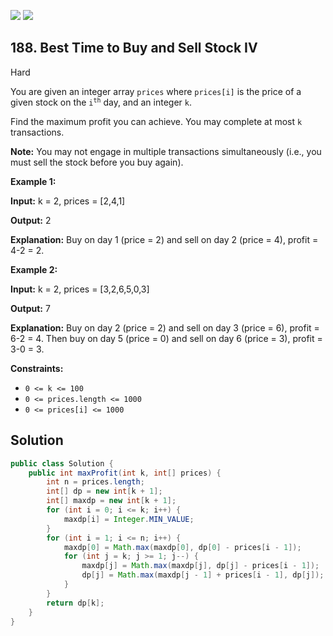 [![](https://img.shields.io/github/stars/LeetCode-Top-Interview-150/LeetCode-Top-Interview-150?label=Stars&style=flat-square)](https://github.com/LeetCode-Top-Interview-150/LeetCode-Top-Interview-150)
[![](https://img.shields.io/github/forks/LeetCode-Top-Interview-150/LeetCode-Top-Interview-150?label=Fork%20me%20on%20GitHub%20&style=flat-square)](https://github.com/LeetCode-Top-Interview-150/LeetCode-Top-Interview-150/fork)

## 188\. Best Time to Buy and Sell Stock IV

Hard

You are given an integer array `prices` where `prices[i]` is the price of a given stock on the <code>i<sup>th</sup></code> day, and an integer `k`.

Find the maximum profit you can achieve. You may complete at most `k` transactions.

**Note:** You may not engage in multiple transactions simultaneously (i.e., you must sell the stock before you buy again).

**Example 1:**

**Input:** k = 2, prices = [2,4,1]

**Output:** 2

**Explanation:** Buy on day 1 (price = 2) and sell on day 2 (price = 4), profit = 4-2 = 2. 

**Example 2:**

**Input:** k = 2, prices = [3,2,6,5,0,3]

**Output:** 7

**Explanation:** Buy on day 2 (price = 2) and sell on day 3 (price = 6), profit = 6-2 = 4. Then buy on day 5 (price = 0) and sell on day 6 (price = 3), profit = 3-0 = 3. 

**Constraints:**

*   `0 <= k <= 100`
*   `0 <= prices.length <= 1000`
*   `0 <= prices[i] <= 1000`

## Solution

```java
public class Solution {
    public int maxProfit(int k, int[] prices) {
        int n = prices.length;
        int[] dp = new int[k + 1];
        int[] maxdp = new int[k + 1];
        for (int i = 0; i <= k; i++) {
            maxdp[i] = Integer.MIN_VALUE;
        }
        for (int i = 1; i <= n; i++) {
            maxdp[0] = Math.max(maxdp[0], dp[0] - prices[i - 1]);
            for (int j = k; j >= 1; j--) {
                maxdp[j] = Math.max(maxdp[j], dp[j] - prices[i - 1]);
                dp[j] = Math.max(maxdp[j - 1] + prices[i - 1], dp[j]);
            }
        }
        return dp[k];
    }
}
```